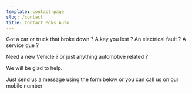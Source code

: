 ```yaml
---
template: contact-page
slug: /contact
title: Contact Moks Auto
---
```

Got a car or truck that broke down ? A key you lost ? An electrical fault ? A service due ? 

Need a new Vehicle ? or just anything automotive related ? 

We will be glad to help.

Just send us a message using the form below or you can call us on our mobile number